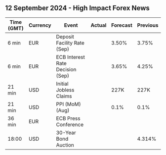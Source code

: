 ## 12 September 2024 - High Impact Forex News

| Time (GMT) | Currency | Event | Actual | Forecast | Previous |
|------|----------|-------|--------|----------|----------|
| 6 min | EUR | Deposit Facility Rate (Sep) |  | 3.50% | 3.75% |
| 6 min | EUR | ECB Interest Rate Decision (Sep) |  | 3.65% | 4.25% |
| 21 min | USD | Initial Jobless Claims |  | 227K | 227K |
| 21 min | USD | PPI (MoM) (Aug) |  | 0.1% | 0.1% |
| 36 min | EUR | ECB Press Conference |  |  |  |
| 18:00 | USD | 30-Year Bond Auction |  |  | 4.314% |
